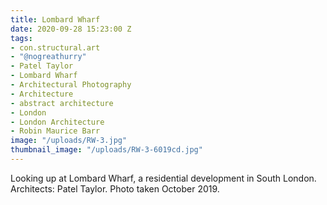```yaml
---
title: Lombard Wharf
date: 2020-09-28 15:23:00 Z
tags:
- con.structural.art
- "@nogreathurry"
- Patel Taylor
- Lombard Wharf
- Architectural Photography
- Architecture
- abstract architecture
- London
- London Architecture
- Robin Maurice Barr
image: "/uploads/RW-3.jpg"
thumbnail_image: "/uploads/RW-3-6019cd.jpg"
---
```


Looking up at Lombard Wharf, a residential development in South London.  Architects: Patel Taylor. Photo taken October 2019.